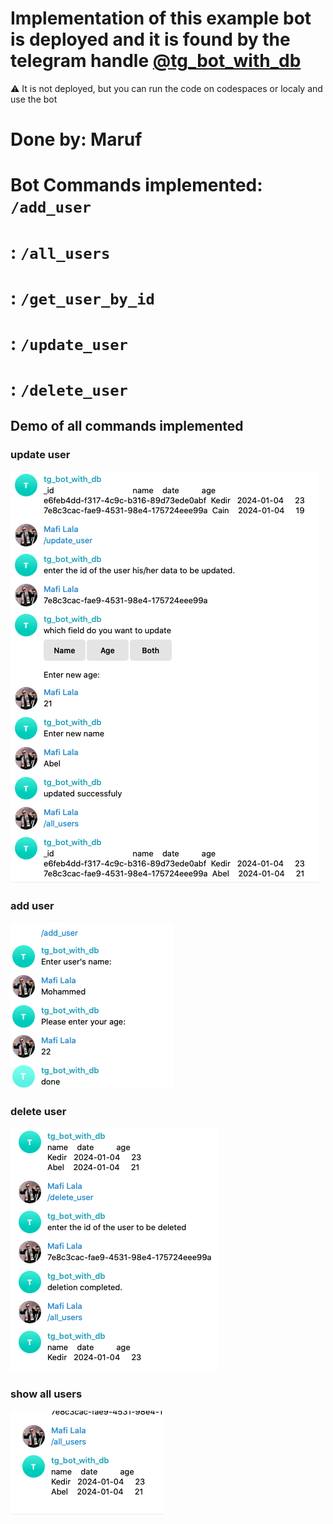 # Implementation of this example bot is deployed and it is found by the telegram handle [@tg_bot_with_db](https://t.me/tg_bot_with_db_bot)

⚠ It is not deployed, but you can run the code on codespaces or localy and use the bot

# Done by: Maruf

# Bot Commands implemented: `/add_user`

# : `/all_users`

# : `/get_user_by_id`

# : `/update_user`

# : `/delete_user`

## Demo of all commands implemented

### update user

![update user image](resources/update_user.png)

### add user

![add user image](resources/add_user.png)

### delete user

![delete user image](resources/delete_user.png)

### show all users

![all user image](resources/all_users.png)
